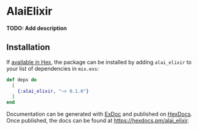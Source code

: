 # AlaiElixir

**TODO: Add description**

## Installation

If [available in Hex](https://hex.pm/docs/publish), the package can be installed
by adding `alai_elixir` to your list of dependencies in `mix.exs`:

```elixir
def deps do
  [
    {:alai_elixir, "~> 0.1.0"}
  ]
end
```

Documentation can be generated with [ExDoc](https://github.com/elixir-lang/ex_doc)
and published on [HexDocs](https://hexdocs.pm). Once published, the docs can
be found at <https://hexdocs.pm/alai_elixir>.

